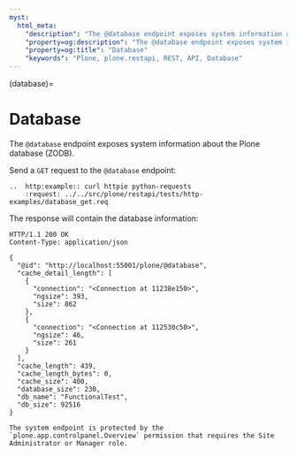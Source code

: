 ```yaml
---
myst:
  html_meta:
    "description": "The @database endpoint exposes system information about the Plone database (ZODB)."
    "property=og:description": "The @database endpoint exposes system information about the Plone database (ZODB)."
    "property=og:title": "Database"
    "keywords": "Plone, plone.restapi, REST, API, Database"
---
```


(database)=

# Database

The `@database` endpoint exposes system information about the Plone database (ZODB).

Send a `GET` request to the `@database` endpoint:

```{eval-rst}
..  http:example:: curl httpie python-requests
    :request: ../../src/plone/restapi/tests/http-examples/database_get.req
```

The response will contain the database information:

```http
HTTP/1.1 200 OK
Content-Type: application/json

{
  "@id": "http://localhost:55001/plone/@database",
  "cache_detail_length": [
    {
      "connection": "<Connection at 11238e150>",
      "ngsize": 393,
      "size": 862
    },
    {
      "connection": "<Connection at 112530c50>",
      "ngsize": 46,
      "size": 261
    }
  ],
  "cache_length": 439,
  "cache_length_bytes": 0,
  "cache_size": 400,
  "database_size": 230,
  "db_name": "FunctionalTest",
  "db_size": 92516
}
```

```{note}
The system endpoint is protected by the `plone.app.controlpanel.Overview` permission that requires the Site Administrator or Manager role.
```

